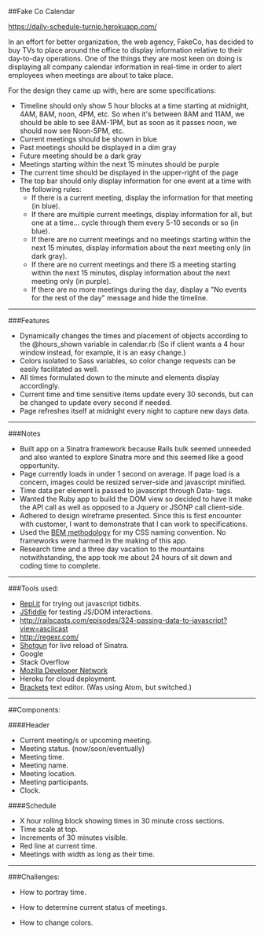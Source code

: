 ##Fake Co Calendar

https://daily-schedule-turnip.herokuapp.com/

In an effort for better organization, the web agency, FakeCo, has decided to buy TVs to place around the office to display information relative to their day-to-day operations. One of the things they are most keen on doing is displaying all company calendar information in real-time in order to alert employees when meetings are about to take place.

For the design they came up with, here are some specifications:

- Timeline should only show 5 hour blocks at a time starting at midnight, 4AM, 8AM, noon, 4PM, etc. So when it's between 8AM and 11AM, we should be able to see 8AM-1PM, but as soon as it passes noon, we should now see Noon-5PM, etc.
- Current meetings should be shown in blue
- Past meetings should be displayed in a dim gray
- Future meeting should be a dark gray
- Meetings starting within the next 15 minutes should be purple
- The current time should be displayed in the upper-right of the page
- The top bar should only display information for one event at a time with the following rules:
  - If there is a current meeting, display the information for that meeting (in blue).
  - If there are multiple current meetings, display information for all, but one at a time... cycle through them every 5-10 seconds or so (in blue).
  - If there are no current meetings and no meetings starting within the next 15 minutes, display information about the next meeting only (in dark gray).
  - If there are no current meetings and there IS a meeting starting within the next 15 minutes, display information about the next meeting only (in purple).
  - If there are no more meetings during the day, display a "No events for the rest of the day" message and hide the timeline.

---

###Features

- Dynamically changes the times and placement of objects according to the @hours_shown variable in calendar.rb (So if client wants a 4 hour window instead, for example, it is an easy change.)
- Colors isolated to Sass variables, so color change requests can be easily facilitated as well.
- All times formulated down to the minute and elements display accordingly. 
- Current time and time sensitive items update every 30 seconds, but can be changed to update every second if needed.
- Page refreshes itself at midnight every night to capture new days data.

---
###Notes

- Built app on a Sinatra framework because Rails bulk seemed unneeded and also wanted to explore Sinatra more and this seemed like a good opportunity.
- Page currently loads in under 1 second on average. If page load is a concern, images could be resized server-side and javascript minified.
- Time data per element is passed to javascript through Data- tags.
- Wanted the Ruby app to build the DOM view so decided to have it make the API call as well as opposed to a Jquery or JSONP call client-side.
- Adhered to design wireframe presented. Since this is first encounter with customer, I want to demonstrate that I can work to specifications.
- Used the [BEM methodology](https://en.bem.info/) for my CSS naming convention. No frameworks were harmed in the making of this app.
- Research time and a three day vacation to the mountains notwithstanding, the app took me about 24 hours of sit down and coding time to complete.

---
###Tools used:

- [Repl.it](https://repl.it) for trying out javascript tidbits.
- [JSfiddle](http://jsfiddle.net/) for testing JS/DOM interactions.
- http://railscasts.com/episodes/324-passing-data-to-javascript?view=asciicast
- http://regexr.com/
- [Shotgun](https://github.com/rtomayko/shotgun) for live reload of Sinatra.
- Google
- Stack Overflow
- [Mozilla Developer Network](https://developer.mozilla.org/en-US/)
- Heroku for cloud deployment.
- [Brackets](http://brackets.io/) text editor. (Was using Atom, but switched.)

---
##Components:

####Header

- Current meeting/s or upcoming meeting.
- Meeting status. (now/soon/eventually)
- Meeting time.
- Meeting name.
- Meeting location.
- Meeting participants.
- Clock.

####Schedule

- X hour rolling block showing times in 30 minute cross sections.
- Time scale at top.
- Increments of 30 minutes visible.
- Red line at current time.
- Meetings with width as long as their time.

---
###Challenges:

- How to portray time.

- How to determine current status of meetings.

- How to change colors.

